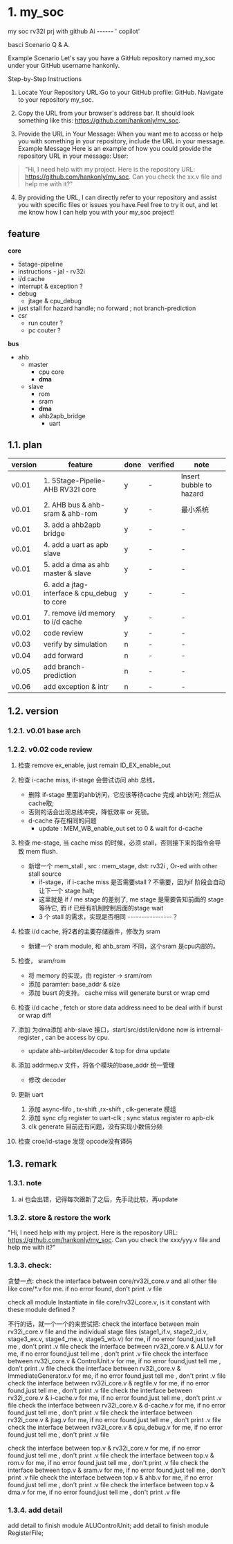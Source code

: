 # 1. my_soc
my soc rv32I prj with github Ai ------ ' copilot'

basci Scenario Q & A.

Example Scenario
Let's say you have a GitHub repository named my_soc under your GitHub username hankonly.

Step-by-Step Instructions
1. Locate Your Repository URL:Go to your GitHub profile: GitHub. Navigate to your repository my_soc.
2. Copy the URL from your browser's address bar. It should look something like this: https://github.com/hankonly/my_soc.

3. Provide the URL in Your Message:
When you want me to access or help you with something in your repository, include the URL in your message.
Example Message 
Here is an example of how you could provide the repository URL in your message:
User:
> "Hi, I need help with my project. Here is the repository URL: https://github.com/hankonly/my_soc. Can you check the xx.v file and help me with it?"

4. By providing the URL, I can directly refer to your repository and assist you with specific files or issues you have.Feel free to try it out, and let me know how I can help you with your my_soc project!

## feature
**core**
   - 5stage-pipeline
   - instructions
    - jal
    - rv32i
  - i/d cache
  - interrupt & exception ?
  - debug
    - jtage & cpu_debug 
  - just stall for hazard handle; no forward ; not branch-prediction
  - csr 
    - run couter ?
    - pc couter ?
  
**bus**
  - ahb
    - master 
      - cpu core
      - **dma**
    - slave
      - rom
      - sram
      - **dma**
      - ahb2apb_bridge
        - uart   


## 1.1. plan
|version|feature|done| verified|note|
|-----|-------------------------------------------|-|-|---------|
|v0.01|1. 5Stage-Pipelie-AHB RV32I core|y|-|Insert bubble to hazard|
|v0.01|2. AHB bus & ahb-sram & ahb-rom |y|-|最小系统|
|v0.01|3. add a ahb2apb bridge|y|-|-|
|v0.01|4. add a uart as apb slave|y|-|-|
|v0.01|5. add a dma as ahb master & slave|y|-|-|
|v0.01|6. add a jtag-interface & cpu_debug to core |y|-|-|
|v0.01|7. remove i/d memory to i/d cache|y|-|-|
|v0.02|code review|y|-|-|
|v0.03|verify by simulation|n|-|-|
|v0.04|add forward |n|-|-|
|v0.05|add branch-prediction|n|-|-|
|v0.06|add exception & intr|n|-|-|

## 1.2. version
### 1.2.1. v0.01 base arch
### 1.2.2. v0.02 code review
1. 检查 remove ex_enable,  just remain ID_EX_enable_out
2. 检查 i-cache miss, if-stage 会尝试访问 ahb 总线， 
    - 删除 if-stage 里面的ahb访问，它应该等待cache 完成 ahb访问; 然后从cache取; 
    - 否则的话会出现总线冲突，降低效率 or 死锁。
    - d-cache 存在相同的问题
      - update : MEM_WB_enable_out set to 0 & wait for d-cache 
3. 检查 me-stage, 当 cache miss 的时候，必须 stall，否则接下来的指令会导致 mem flush.
    - 新增一个 mem_stall , src : mem_stage, dst: rv32i , Or-ed with other stall source 
      - if-stage，if i-cache miss 是否需要stall ? 不需要，因为if 阶段会自动让下一个 stage halt;
      - 这里就是 if / me stage 的差别了, me stage 是需要告知前面的 stage 等待它, 而 if 已经有机制控制后面的stage wait
      - 3 个 stall 的需求，实现是否相同 ----------------？
4. 检查 i/d cache, 将2者的主要存储器件，修改为 sram
    - 新建一个 sram module, 和 ahb_sram 不同，这个sram 是cpu内部的。

5. 检查， sram/rom 
    - 将 memory 的实现，由 register -> sram/rom
    - 添加 paramter: base_addr & size
    - 添加 busrt 的支持。 cache miss will generate burst or wrap cmd
6. 检查 i/d cache , fetch or store data address need to be deal with if burst or wrap diff 
7. 添加 为dma添加 ahb-slave 接口，start/src/dst/len/done now is intrernal-register , can be access by cpu.
    - update ahb-arbiter/decoder & top for dma update
8. 添加 addrmep.v 文件，将各个模块的base_addr 统一管理
    - 修改 decoder
9. 更新 uart
   1.  添加 async-fifo , tx-shift ,rx-shift , clk-generate 模组
   2.  添加 sync cfg register to uart-clk ; sync status register ro apb-clk
   3.  clk generate 目前还有问题，没有实现小数倍分频
10. 检查 croe/id-stage 发现 opcode没有译码




## 1.3. remark
### 1.3.1. note
1. ai 也会出错，记得每次跟新了之后，先手动比较，再update

### 1.3.2. store & restore the work
"Hi, I need help with my project. Here is the repository URL: https://github.com/hankonly/my_soc. Can you check the xxx/yyy.v file and help me with it?"

### 1.3.3. check:
贪婪一点: 
check the interface between core/rv32i_core.v and all other file like core/*.v for me. if no error found, don't print .v file

check all module Instantiate in file core/rv32i_core.v, is it constant with these module defined ?

不行的话，就一个一个的来尝试把:
check the interface between main rv32i_core.v file and the individual stage files (stage1_if.v, stage2_id.v, stage3_ex.v, stage4_me.v, stage5_wb.v) for me, if no error found,just tell me , don't print .v file
check the interface between rv32i_core.v & ALU.v for me, if no error found,just tell me , don't print .v file
check the interface between rv32i_core.v & ControlUnit.v for me, if no error found,just tell me , don't print .v file
check the interface between rv32i_core.v & ImmediateGenerator.v for me, if no error found,just tell me , don't print .v file
check the interface between rv32i_core.v & regfile.v for me, if no error found,just tell me , don't print .v file
check the interface between rv32i_core.v & i-cache.v for me, if no error found,just tell me , don't print .v file
check the interface between rv32i_core.v & d-cache.v for me, if no error found,just tell me , don't print .v file
check the interface between rv32i_core.v & jtag.v for me, if no error found,just tell me , don't print .v file
check the interface between rv32i_core.v & cpu_debug.v for me, if no error found,just tell me , don't print .v file

check the interface between top.v & rv32i_core.v for me, if no error found,just tell me , don't print .v file
check the interface between top.v & rom.v for me, if no error found,just tell me , don't print .v file
check the interface between top.v & sram.v for me, if no error found,just tell me , don't print .v file
check the interface between top.v & ahb.v for me, if no error found,just tell me , don't print .v file
check the interface between top.v & dma.v for me, if no error found,just tell me , don't print .v file


### 1.3.4. add detail
add detail to finish module ALUControlUnit;
add detail to finish module RegisterFile;

